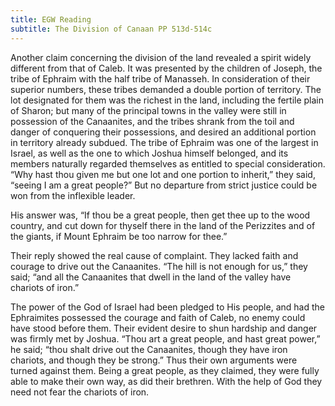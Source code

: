 ```yaml
---
title: EGW Reading
subtitle: The Division of Canaan PP 513d-514c
---
```


Another claim concerning the division of the land revealed a spirit widely different from that of Caleb. It was presented by the children of Joseph, the tribe of Ephraim with the half tribe of Manasseh. In consideration of their superior numbers, these tribes demanded a double portion of territory. The lot designated for them was the richest in the land, including the fertile plain of Sharon; but many of the principal towns in the valley were still in possession of the Canaanites, and the tribes shrank from the toil and danger of conquering their possessions, and desired an additional portion in territory already subdued. The tribe of Ephraim was one of the largest in Israel, as well as the one to which Joshua himself belonged, and its members naturally regarded themselves as entitled to special consideration. “Why hast thou given me but one lot and one portion to inherit,” they said, “seeing I am a great people?” But no departure from strict justice could be won from the inflexible leader.

His answer was, “If thou be a great people, then get thee up to the wood country, and cut down for thyself there in the land of the Perizzites and of the giants, if Mount Ephraim be too narrow for thee.”

Their reply showed the real cause of complaint. They lacked faith and courage to drive out the Canaanites. “The hill is not enough for us,” they said; “and all the Canaanites that dwell in the land of the valley have chariots of iron.”

The power of the God of Israel had been pledged to His people, and had the Ephraimites possessed the courage and faith of Caleb, no enemy could have stood before them. Their evident desire to shun hardship and danger was firmly met by Joshua. “Thou art a great people, and hast great power,” he said; “thou shalt drive out the Canaanites, though they have iron chariots, and though they be strong.” Thus their own arguments were turned against them. Being a great people, as they claimed, they were fully able to make their own way, as did their brethren. With the help of God they need not fear the chariots of iron.